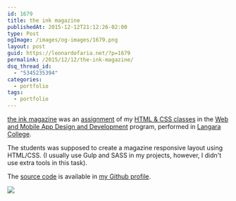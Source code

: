 ```yaml
---
id: 1679
title: the ink magazine
publishedAt: 2015-12-12T21:12:26-02:00
type: Post
ogImage: /images/og-images/1679.png
layout: post
guid: https://leonardofaria.net/?p=1679
permalink: /2015/12/12/the-ink-magazine/
dsq_thread_id:
  - "5345235394"
categories:
  - portfolio
tags:
  - portfolio
---
```

[the ink magazine](http://bit.ly/the-ink-magazine) was an [assignment](http://wrmf.ca/posts/wmdd-4815-assignments/) of my [HTML & CSS classes](http://wrmf.ca/posts/wmadd-4815-outline/) in the [Web and Mobile App Design and Development](http://langara.ca/programs-and-courses/programs/web-and-mobile-app/index.html) program, performed in [Langara College](http://langara.bc.ca).

The students was supposed to create a magazine responsive layout using HTML/CSS. (I usually use Gulp and SASS in my projects, however, I didn't use extra tools in this task).

The [source code](http://bit.ly/1M9LNF5) is available in [my Github profile](http://github.com/leonardofaria/).

[![](https://raw.github.com/leonardofaria/the-ink-magazine/master/img/static/mockup.jpg)](http://bit.ly/the-ink-magazine)
